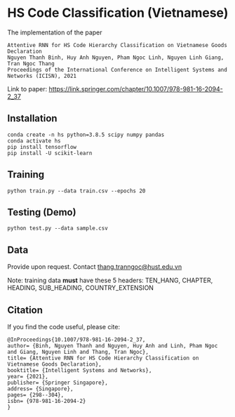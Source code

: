 # HS Code Classification (Vietnamese)

The implementation of the paper

```
Attentive RNN for HS Code Hierarchy Classification on Vietnamese Goods Declaration
Nguyen Thanh Binh, Huy Anh Nguyen, Pham Ngoc Linh, Nguyen Linh Giang, Tran Ngoc Thang
Proceedings of the International Conference on Intelligent Systems and Networks (ICISN), 2021
```
Link to paper: https://link.springer.com/chapter/10.1007/978-981-16-2094-2_37

## Installation
```
conda create -n hs python=3.8.5 scipy numpy pandas
conda activate hs
pip install tensorflow
pip install -U scikit-learn
```
## Training
```
python train.py --data train.csv --epochs 20
```

## Testing (Demo)
```
python test.py --data sample.csv
```
## Data
Provide upon request. Contact [thang.tranngoc@hust.edu.vn](mailto:thang.tranngoc@hust.edu.vn)

Note: training data **must** have these 5 headers: TEN_HANG, CHAPTER, HEADING, SUB_HEADING, COUNTRY_EXTENSION

## Citation
If you find the code useful, please cite:

```
@InProceedings{10.1007/978-981-16-2094-2_37,
author= {Binh, Nguyen Thanh and Nguyen, Huy Anh and Linh, Pham Ngoc and Giang, Nguyen Linh and Thang, Tran Ngoc},
title= {Attentive RNN for HS Code Hierarchy Classification on Vietnamese Goods Declaration},
booktitle= {Intelligent Systems and Networks},
year= {2021},
publisher= {Springer Singapore},
address= {Singapore},
pages= {298--304},
isbn= {978-981-16-2094-2}
}
```
